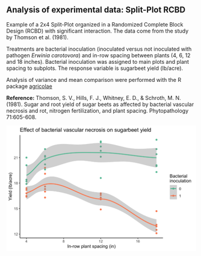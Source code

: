## Analysis of experimental data: Split-Plot RCBD

Example of a 2x4 Split-Plot organized in a Randomized Complete Block Design (RCBD) with significant interaction. The data come from the study by Thomson et al. (1981).

Treatments are bacterial inoculation (inoculated versus not inoculated with pathogen *Erwinia carotovora*) and in-row spacing between plants (4, 6, 12 and 18 inches). Bacterial inoculation was assigned to main plots and plant spacing to subplots. The response variable is sugarbeet yield (lb/acre).

Analysis of variance and mean comparison were performed with the R package [agricolae](https://cran.r-project.org/web/packages/agricolae/index.html)

**Reference:** Thomson, S. V., Hills, F. J., Whitney, E. D., & Schroth, M. N. (1981). Sugar and root yield of sugar beets as affected by bacterial vascular necrosis and rot, nitrogen fertilization, and plant spacing. Phytopathology 71:605-608.

![yield](https://github.com/pbrevis/Split-Plot-RCBD/blob/main/Fig/sugarbeet_yields.png)
